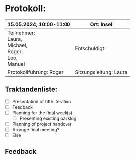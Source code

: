 # Protokoll:

| 15.05.2024, 10:00-11:00                                                  | Ort: Insel             |
| ------------------------------------------------------------------------ | ---------------------- |
| Teilnehmer:<br />Laura, <br />Michael,<br />Roger,<br />Leo,<br />Manuel | Entschuldigt:<br />    |
| Protokollführung: Roger                                                  | Sitzungsleitung: Laura |

## Traktandenliste:

- [ ] Presentation of fifth iteration
- [ ] Feedback
- [ ] Planning for the final week(s)
  - [ ] Presenting existing backlog
- [ ] Planning of project handover
- [ ] Arrange final meeting?
- [ ] Else

## Feedback
